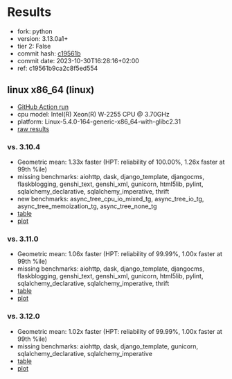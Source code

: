# Results

- fork: python
- version: 3.13.0a1+
- tier 2: False
- commit hash: [c19561b](https://github.com/python/cpython/commit/c19561b)
- commit date: 2023-10-30T16:28:16+02:00
- ref: c19561b9ca2c8f5ed554

## linux x86_64 (linux)

- [GitHub Action run](https://github.com/faster-cpython/benchmarking/actions/runs/6696987885)
- cpu model: Intel(R) Xeon(R) W-2255 CPU @ 3.70GHz
- platform: Linux-5.4.0-164-generic-x86_64-with-glibc2.31
- [raw results](bm-20231030-linux-x86_64-python-c19561b9ca2c8f5ed554-3.13.0a1%2B-c19561b.json)

### vs. 3.10.4

- Geometric mean: 1.33x faster (HPT: reliability of 100.00%, 1.26x faster at 99th %ile)
- missing benchmarks: aiohttp, dask, django_template, djangocms, flaskblogging, genshi_text, genshi_xml, gunicorn, html5lib, pylint, sqlalchemy_declarative, sqlalchemy_imperative, thrift
- new benchmarks: async_tree_cpu_io_mixed_tg, async_tree_io_tg, async_tree_memoization_tg, async_tree_none_tg
- [table](bm-20231030-linux-x86_64-python-c19561b9ca2c8f5ed554-3.13.0a1%2B-c19561b-vs-3.10.4.md)
- [plot](bm-20231030-linux-x86_64-python-c19561b9ca2c8f5ed554-3.13.0a1%2B-c19561b-vs-3.10.4.png)

### vs. 3.11.0

- Geometric mean: 1.06x faster (HPT: reliability of 99.99%, 1.00x faster at 99th %ile)
- missing benchmarks: aiohttp, dask, django_template, djangocms, flaskblogging, genshi_text, genshi_xml, gunicorn, html5lib, pylint, sqlalchemy_declarative, sqlalchemy_imperative, thrift
- [table](bm-20231030-linux-x86_64-python-c19561b9ca2c8f5ed554-3.13.0a1%2B-c19561b-vs-3.11.0.md)
- [plot](bm-20231030-linux-x86_64-python-c19561b9ca2c8f5ed554-3.13.0a1%2B-c19561b-vs-3.11.0.png)

### vs. 3.12.0

- Geometric mean: 1.02x faster (HPT: reliability of 99.99%, 1.00x faster at 99th %ile)
- missing benchmarks: aiohttp, dask, django_template, gunicorn, sqlalchemy_declarative, sqlalchemy_imperative
- [table](bm-20231030-linux-x86_64-python-c19561b9ca2c8f5ed554-3.13.0a1%2B-c19561b-vs-3.12.0.md)
- [plot](bm-20231030-linux-x86_64-python-c19561b9ca2c8f5ed554-3.13.0a1%2B-c19561b-vs-3.12.0.png)

